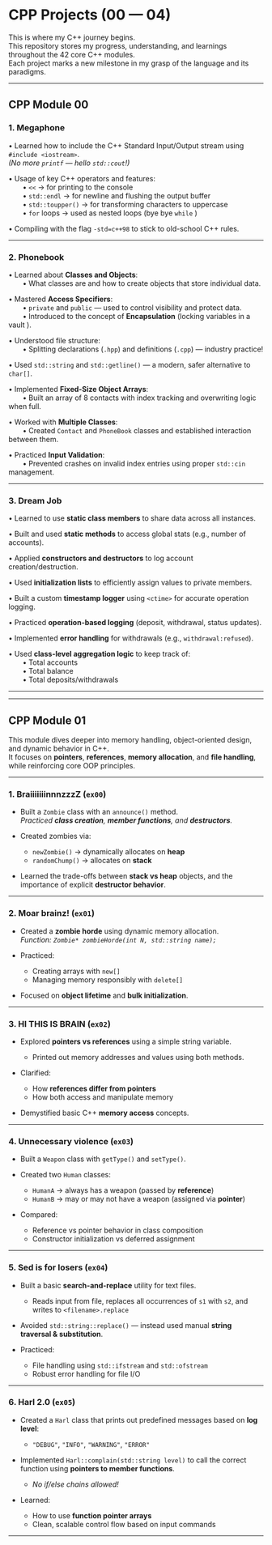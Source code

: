 # CPP Projects (00 — 04)

This is where my C++ journey begins.  
This repository stores my progress, understanding, and learnings throughout the 42 core C++ modules.  
Each project marks a new milestone in my grasp of the language and its paradigms.

---

##  CPP Module 00

### 1.  Megaphone

• Learned how to include the C++ Standard Input/Output stream using `#include <iostream>`.  
  _(No more `printf` — hello `std::cout`!)_

• Usage of key C++ operators and features:  
  • `<<` → for printing to the console  
  • `std::endl` → for newline and flushing the output buffer  
  • `std::toupper()` → for transforming characters to uppercase  
  • `for` loops → used as nested loops (bye bye `while` )

• Compiling with the flag `-std=c++98` to stick to old-school C++ rules.

---

### 2.  Phonebook

• Learned about **Classes and Objects**:  
  • What classes are and how to create objects that store individual data.

• Mastered **Access Specifiers**:  
  • `private` and `public` — used to control visibility and protect data.  
  • Introduced to the concept of **Encapsulation** (locking variables in a vault ).

• Understood file structure:  
  • Splitting declarations (`.hpp`) and definitions (`.cpp`) — industry practice!

• Used `std::string` and `std::getline()` — a modern, safer alternative to `char[]`.

• Implemented **Fixed-Size Object Arrays**:  
  • Built an array of 8 contacts with index tracking and overwriting logic when full.

• Worked with **Multiple Classes**:  
  • Created `Contact` and `PhoneBook` classes and established interaction between them.

• Practiced **Input Validation**:  
  • Prevented crashes on invalid index entries using proper `std::cin` management.

---

### 3.  Dream Job

• Learned to use **static class members** to share data across all instances.

• Built and used **static methods** to access global stats (e.g., number of accounts).

• Applied **constructors and destructors** to log account creation/destruction.

• Used **initialization lists** to efficiently assign values to private members.

• Built a custom **timestamp logger** using `<ctime>` for accurate operation logging.

• Practiced **operation-based logging** (deposit, withdrawal, status updates).

• Implemented **error handling** for withdrawals (e.g., `withdrawal:refused`).

• Used **class-level aggregation logic** to keep track of:  
  • Total accounts  
  • Total balance  
  • Total deposits/withdrawals

---

---
##  CPP Module 01

This module dives deeper into memory handling, object-oriented design, and dynamic behavior in C++.  
It focuses on **pointers**, **references**, **memory allocation**, and **file handling**, while reinforcing core OOP principles.

---

### 1.  BraiiiiiiinnnzzzZ (`ex00`)

- Built a `Zombie` class with an `announce()` method.  
  _Practiced **class creation**, **member functions**, and **destructors**._

- Created zombies via:
  - `newZombie()` → dynamically allocates on **heap**
  - `randomChump()` → allocates on **stack**

- Learned the trade-offs between **stack vs heap** objects, and the importance of explicit **destructor behavior**.

---

### 2.  Moar brainz! (`ex01`)

- Created a **zombie horde** using dynamic memory allocation.  
  _Function: `Zombie* zombieHorde(int N, std::string name);`_

- Practiced:
  - Creating arrays with `new[]`
  - Managing memory responsibly with `delete[]`

- Focused on **object lifetime** and **bulk initialization**.

---

### 3.  HI THIS IS BRAIN (`ex02`)

- Explored **pointers vs references** using a simple string variable.
  - Printed out memory addresses and values using both methods.

- Clarified:
  - How **references differ from pointers**
  - How both access and manipulate memory

- Demystified basic C++ **memory access** concepts.

---

### 4.  Unnecessary violence (`ex03`)

- Built a `Weapon` class with `getType()` and `setType()`.

- Created two `Human` classes:
  - `HumanA` → always has a weapon (passed by **reference**)
  - `HumanB` → may or may not have a weapon (assigned via **pointer**)

- Compared:
  - Reference vs pointer behavior in class composition
  - Constructor initialization vs deferred assignment

---

### 5.  Sed is for losers (`ex04`)

- Built a basic **search-and-replace** utility for text files.
  - Reads input from file, replaces all occurrences of `s1` with `s2`, and writes to `<filename>.replace`

- Avoided `std::string::replace()` — instead used manual **string traversal & substitution**.

- Practiced:
  - File handling using `std::ifstream` and `std::ofstream`
  - Robust error handling for file I/O

---

### 6.  Harl 2.0 (`ex05`)

- Created a `Harl` class that prints out predefined messages based on **log level**:
  - `"DEBUG"`, `"INFO"`, `"WARNING"`, `"ERROR"`

- Implemented `Harl::complain(std::string level)` to call the correct function using **pointers to member functions**.
  - _No if/else chains allowed!_

- Learned:
  - How to use **function pointer arrays**
  - Clean, scalable control flow based on input commands

---


